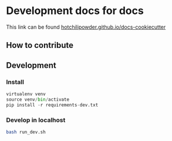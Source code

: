 # Development docs for docs

This link can be found [ hotchilipowder.github.io/docs-cookiecutter ](https://hotchilipowder.github.io/docs-cookiecutter/)

## How to contribute

## Development


### Install

```python
virtualenv venv
source venv/bin/activate
pip install -r requirements-dev.txt
```

### Develop in localhost

```bash
bash run_dev.sh
```



